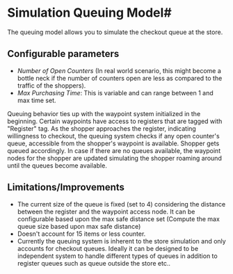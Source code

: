 # Simulation Queuing Model# 
The queuing model allows you to simulate the checkout queue at the store. 

## Configurable parameters ##
- *Number of Open Counters* (In real world scenario, this might become a bottle neck if the number of counters open are 
less as compared to the traffic of the shoppers).
- *Max Purchasing Time*: This is variable and can range between 1 and max time set.

Queuing behavior ties up with the waypoint system initialized in the beginning. Certain waypoints have access to 
registers that are tagged with "Register" tag. As the shopper approaches the register, indicating willingness to 
checkout, the queuing system checks if any open counter's queue, accessible from the shopper's waypoint is available. 
Shopper gets queued accordingly. In case if there are no queues available, the waypoint nodes for the shopper are 
updated simulating the shopper roaming around until the queues become available.

## Limitations/Improvements ##
- The current size of the queue is fixed (set to 4) considering the distance between the register and the waypoint 
access node. It can be configurable based upon the max safe distance set (Compute the max queue size based upon max 
safe distance)
- Doesn't account for 15 items or less counter.
- Currently the queuing system is inherent to the store simulation and only accounts for checkout queues. Ideally it 
can be designed to be independent system to handle different types of queues in addition to register queues such as 
queue outside the store etc..

